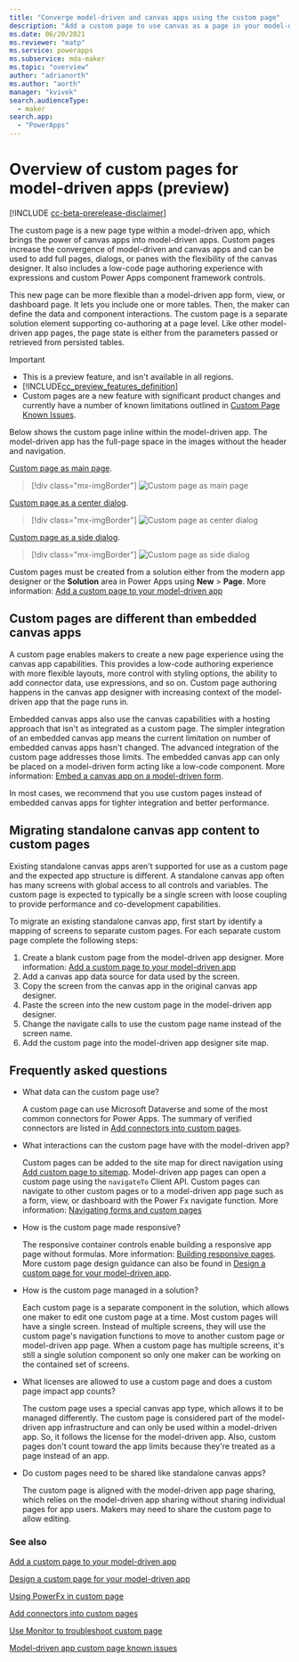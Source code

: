 ```yaml
---
title: "Converge model-driven and canvas apps using the custom page"
description: "Add a custom page to use canvas as a page in your model-driven app" 
ms.date: 06/20/2021
ms.reviewer: "matp"
ms.service: powerapps
ms.subservice: mda-maker
ms.topic: "overview"
author: "adrianorth"
ms.author: "aorth"
manager: "kvivek"
search.audienceType: 
  - maker
search.app: 
  - "PowerApps"
---
```

# Overview of custom pages for model-driven apps (preview)

[!INCLUDE [cc-beta-prerelease-disclaimer](../../includes/cc-beta-prerelease-disclaimer.md)]

The custom page is a new page type within a model-driven app, which brings the power of canvas apps into model-driven apps. Custom pages increase the convergence of model-driven and canvas apps and can be used to add full pages, dialogs, or panes with the flexibility of the canvas designer. It also includes a low-code page authoring experience with expressions and custom Power Apps component framework controls.  

This new page can be more flexible than a model-driven app form, view, or dashboard page. It lets you include one or more tables. Then, the maker can define the data and component interactions. The custom page is a separate solution element supporting co-authoring at a page level. Like other model-driven app pages, the page state is either from the parameters passed or retrieved from persisted tables.

> [!IMPORTANT]
> - This is a preview feature, and isn't available in all regions.
> - [!INCLUDE[cc_preview_features_definition](../../includes/cc-preview-features-definition.md)] 
> - Custom pages are a new feature with significant product changes and currently have a number of known limitations outlined in [Custom Page Known Issues](model-app-page-issues.md).

Below shows the custom page inline within the model-driven app. The model-driven app has the full-page space in the images without the header and navigation.

[Custom page as main page](add-page-to-model-app.md).

  > [!div class="mx-imgBorder"]
  > ![Custom page as main page](media/model-app-page-overview/page-inline-model-app.png "Custom page as main page")

[Custom page as a center dialog](/powerapps/developer/model-driven-apps/clientapi/navigate-to-custom-page-examples#open-as-a-centered-dialog).

  > [!div class="mx-imgBorder"]
  > ![Custom page as center dialog](media/model-app-page-overview/page-center-dialog-model-app.png "Custom page as center dialog")

[Custom page as a side dialog](/powerapps/developer/model-driven-apps/clientapi/navigate-to-custom-page-examples#open-as-a-side-dialog).

  > [!div class="mx-imgBorder"]
  > ![Custom page as side dialog](media/model-app-page-overview/page-side-dialog-model-app.png "Custom page as side dialog")
  > 

Custom pages must be created from a solution either from the modern app designer or the **Solution** area in Power Apps using **New** > **Page**. More information: [Add a custom page to your model-driven app](add-page-to-model-app.md)

## Custom pages are different than embedded canvas apps

A custom page enables makers to create a new page experience using the canvas app capabilities. This provides a low-code authoring experience with more flexible layouts, more control with styling options, the ability to add connector data, use expressions, and so on. Custom page authoring happens in the canvas app designer with increasing context of the model-driven app that the page runs in.

Embedded canvas apps also use the canvas capabilities with a hosting approach that isn't as integrated as a custom page. The simpler integration of an embedded canvas app means the current limitation on number of embedded canvas apps hasn't changed. The advanced integration of the custom page addresses those limits. The embedded canvas app can only be placed on a model-driven form acting like a low-code component. More information: [Embed a canvas app on a model-driven form](embed-canvas-app-in-form.md).

In most cases, we recommend that you use custom pages instead of embedded canvas apps for tighter integration and better performance. 

## Migrating standalone canvas app content to custom pages

Existing standalone canvas apps aren't supported for use as a custom page and the expected app structure is different. A standalone canvas app often has many screens with global access to all controls and variables. The custom page is expected to typically be a single screen with loose coupling to provide performance and co-development capabilities.

To migrate an existing standalone canvas app, first start by identify a mapping of screens to separate custom pages. For each separate custom page complete the following steps:

1. Create a blank custom page from the model-driven app designer. More information: [Add a custom page to your model-driven app](add-page-to-model-app.md)
1. Add a canvas app data source for data used by the screen.
1. Copy the screen from the canvas app in the original canvas app designer.
1. Paste the screen into the new custom page in the model-driven app designer.
1. Change the navigate calls to use the custom page name instead of the screen name.
1. Add the custom page into the model-driven app designer site map.

## Frequently asked questions

* What data can the custom page use?

  A custom page can use Microsoft Dataverse and some of the most common connectors for Power Apps. The summary of verified connectors are listed in [Add connectors into custom pages](page-data-connectors.md).

* What interactions can the custom page have with the model-driven app?

  Custom pages can be added to the site map for direct navigation using [Add custom page to sitemap](add-page-to-model-app.md#add-an-existing-custom-page-into-a-site-map). Model-driven app pages can open a custom page using the `navigateTo` Client API. Custom pages can navigate to other custom pages or to a model-driven app page such as a form, view, or dashboard with the Power Fx navigate function. More information: [Navigating forms and custom pages](page-powerfx-in-model-app.md#navigating-forms-and-custom-pages)

* How is the custom page made responsive?

  The responsive container controls enable building a responsive app page without formulas. More information: [Building responsive pages](../canvas-apps/build-responsive-apps.md).  More custom page design guidance can also be found in [Design a custom page for your model-driven app](design-page-for-model-app.md).

* How is the custom page managed in a solution?

  Each custom page is a separate component in the solution, which allows one maker to edit one custom page at a time. Most custom pages will have a single screen. Instead of multiple screens, they will use the custom page's navigation functions to move to another custom page or model-driven app page. When a custom page has multiple screens, it's still a single solution component so only one maker can be working on the contained set of screens.

* What licenses are allowed to use a custom page and does a custom page impact app counts?

  The custom page uses a special canvas app type, which allows it to be managed differently. The custom page is considered part of the model-driven app infrastructure and can only be used within a model-driven app. So, it follows the license for the model-driven app. Also, custom pages don't count toward the app limits because they're treated as a page instead of an app.

* Do custom pages need to be shared like standalone canvas apps?

  The custom page is aligned with the model-driven app page sharing, which relies on the model-driven app sharing without sharing individual pages for app users. Makers may need to share the custom page to allow editing.

### See also

[Add a custom page to your model-driven app](add-page-to-model-app.md)

[Design a custom page for your model-driven app](design-page-for-model-app.md)

[Using PowerFx in custom page](page-powerfx-in-model-app.md)

[Add connectors into custom pages](page-data-connectors.md)

[Use Monitor to troubleshoot custom page](monitor-page-checker.md)

[Model-driven app custom page known issues](model-app-page-issues.md)
